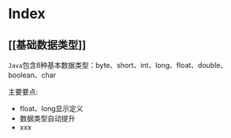 # Index
## [[基础数据类型]]
`Java`包含8种基本数据类型：byte、short、int、long、float、double、boolean、char

主要要点:
- float、long显示定义
- 数据类型自动提升
- xxx